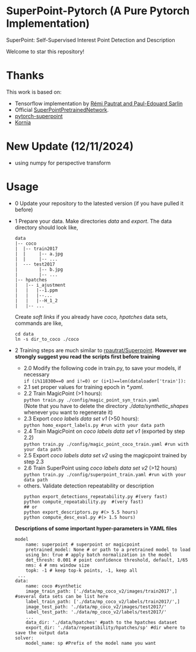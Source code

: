 # SuperPoint-Pytorch (A Pure Pytorch Implementation)
SuperPoint: Self-Supervised Interest Point Detection and Description  

Welcome to star this repository!


# Thanks  
This work is based on:  
- Tensorflow implementation by [Rémi Pautrat and Paul-Edouard Sarlin](https://github.com/rpautrat/SuperPoint)  
- Official [SuperPointPretrainedNetwork](https://github.com/magicleap/SuperPointPretrainedNetwork).
- [pytorch-superpoint](https://github.com/eric-yyjau/pytorch-superpoint) 
- [Kornia](https://kornia.github.io/)  


# New Update (12/11/2024)
* using numpy for perspective transform

 
# Usage
* 0 Update your repository to the latested version (if you have pulled it before)
* 1 Prepare your data. Make directories *data* and *export*. The data directory should look like,
    ```
    data
    |-- coco
    |  |-- train2017
    |  |     |-- a.jpg
    |  |     |-- ...
    |  --- test2017
    |        |-- b.jpg
    |        |-- ...
    |-- hpatches
    |   |-- i_ajustment
    |   |   |--1.ppm
    |   |   |--...
    |   |   |--H_1_2
    |   |-- ...
    ```
    Create *soft links* if you already have *coco, hpatches* data sets, commands are like,
    ```
    cd data
    ln -s dir_to_coco ./coco
    ```
* 2 Training steps are much similar to [rpautrat/Superpoint](https://github.com/rpautrat/SuperPoint). 
    **However we strongly suggest you read the scripts first before training**
    - 2.0 Modify the following code in train.py, to save your models, if necessary  
          `if (i%118300==0 and i!=0) or (i+1)==len(dataloader['train']):`  
    - 2.1 set proper values for training epoch in _*.yaml_.
    - 2.2 Train MagicPoint (>1 hours):  
          `python train.py ./config/magic_point_syn_train.yaml`   
          (Note that you have to delete the directory _./data/synthetic_shapes_ whenever you want to regenerate it)
    - 2.3 Export *coco labels data set v1* (>50 hours):   
          `python homo_export_labels.py #run with your data path`
    - 2.4 Train MagicPoint on *coco labels data set v1* (exported by step 2.2)       
          `python train.py ./config/magic_point_coco_train.yaml #run with your data path` 
    - 2.5 Export *coco labels data set v2* using the magicpoint trained by step 2.3
    - 2.6 Train SuperPoint using *coco labels data set v2* (>12 hours)    
          `python train.py ./config/superpoint_train.yaml #run with your data path`  
    - others. Validate detection repeatability or description  
        ```
        python export_detections_repeatability.py #(very fast)  
        python compute_repeatability.py  #(very fast)
        ## or
        python export_descriptors.py #(> 5.5 hours) 
        python compute_desc_eval.py #(> 1.5 hours)
        ```   
        
    **Descriptions of some important hyper-parameters in YAML files**
    ```
    model
        name: superpoint # superpoint or magicpoint
        pretrained_model: None # or path to a pretrained model to load
        using_bn: true # apply batch normalization in the model
        det_thresh: 0.001 # point confidence threshold, default, 1/65
        nms: 4 # nms window size
        topk: -1 # keep top-k points, -1, keep all
     ...
    data:
        name: coco #synthetic
        image_train_path: ['./data/mp_coco_v2/images/train2017',] #several data sets can be list here
        label_train_path: ['./data/mp_coco_v2/labels/train2017/',]
        image_test_path: './data/mp_coco_v2/images/test2017/'
        label_test_path: './data/mp_coco_v2/labels/test2017/'
        ...
        data_dir: './data/hpatches' #path to the hpatches dataset
        export_dir: './data/repeatibility/hpatches/sp' #dir where to save the output data
    solver:
        model_name: sp #Prefix of the model name you want
    ```


